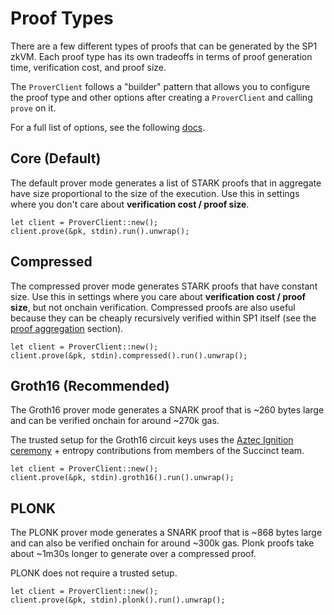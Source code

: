 # Proof Types

There are a few different types of proofs that can be generated by the SP1 zkVM. Each proof type has its own tradeoffs in terms of proof generation time, verification cost, and proof size.

The `ProverClient` follows a "builder" pattern that allows you to configure the proof type and other options after creating a `ProverClient` and calling `prove` on it.

For a full list of options, see the following [docs](https://docs.rs/sp1-sdk/latest/sp1_sdk/action/struct.Prove.html).

## Core (Default)

The default prover mode generates a list of STARK proofs that in aggregate have size proportional to
the size of the execution. Use this in settings where you don't care about **verification cost / proof size**.

```rust,noplayground
let client = ProverClient::new();
client.prove(&pk, stdin).run().unwrap();
```

## Compressed

The compressed prover mode generates STARK proofs that have constant size. Use this in settings where you
care about **verification cost / proof size**, but not onchain verification. Compressed proofs are also useful because they can be cheaply recursively verified within SP1 itself (see the [proof aggregation](../writing-programs/proof-aggregation.md) section).

```rust,noplayground
let client = ProverClient::new();
client.prove(&pk, stdin).compressed().run().unwrap();
```

## Groth16 (Recommended)

The Groth16 prover mode generates a SNARK proof that is ~260 bytes large and can be verified onchain for around ~270k gas. 

The trusted setup for the Groth16 circuit keys uses the [Aztec Ignition ceremony](https://github.com/AztecProtocol/ignition-verification) + entropy contributions from members of the Succinct team.

```rust,noplayground
let client = ProverClient::new();
client.prove(&pk, stdin).groth16().run().unwrap();
```

## PLONK

The PLONK prover mode generates a SNARK proof that is ~868 bytes large and can also be verified onchain for around ~300k gas. Plonk proofs take about ~1m30s longer to generate over a compressed proof.

PLONK does not require a trusted setup.

```rust,noplayground
let client = ProverClient::new();
client.prove(&pk, stdin).plonk().run().unwrap();
```
